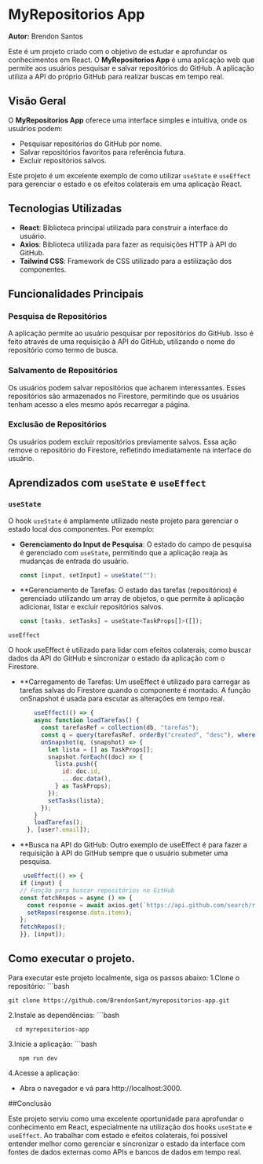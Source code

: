 # MyRepositorios App

**Autor:** Brendon Santos

Este é um projeto criado com o objetivo de estudar e aprofundar os conhecimentos em React. O **MyRepositorios App** é uma aplicação web que permite aos usuários pesquisar e salvar repositórios do GitHub. A aplicação utiliza a API do próprio GitHub para realizar buscas em tempo real.

## Visão Geral

O **MyRepositorios App** oferece uma interface simples e intuitiva, onde os usuários podem:

- Pesquisar repositórios do GitHub por nome.
- Salvar repositórios favoritos para referência futura.
- Excluir repositórios salvos.

Este projeto é um excelente exemplo de como utilizar `useState` e `useEffect` para gerenciar o estado e os efeitos colaterais em uma aplicação React.

## Tecnologias Utilizadas

- **React**: Biblioteca principal utilizada para construir a interface do usuário.
- **Axios**: Biblioteca utilizada para fazer as requisições HTTP à API do GitHub.
- **Tailwind CSS**: Framework de CSS utilizado para a estilização dos componentes.


## Funcionalidades Principais

### Pesquisa de Repositórios

A aplicação permite ao usuário pesquisar por repositórios do GitHub. Isso é feito através de uma requisição à API do GitHub, utilizando o nome do repositório como termo de busca.

### Salvamento de Repositórios

Os usuários podem salvar repositórios que acharem interessantes. Esses repositórios são armazenados no Firestore, permitindo que os usuários tenham acesso a eles mesmo após recarregar a página.

### Exclusão de Repositórios

Os usuários podem excluir repositórios previamente salvos. Essa ação remove o repositório do Firestore, refletindo imediatamente na interface do usuário.

## Aprendizados com `useState` e `useEffect`

### `useState`

O hook `useState` é amplamente utilizado neste projeto para gerenciar o estado local dos componentes. Por exemplo:

- **Gerenciamento do Input de Pesquisa**: O estado do campo de pesquisa é gerenciado com `useState`, permitindo que a aplicação reaja às mudanças de entrada do usuário.
  
  ```javascript
  const [input, setInput] = useState("");

- **Gerenciamento de Tarefas: O estado das tarefas (repositórios) é gerenciado utilizando um array de objetos, o que permite à aplicação adicionar, listar e excluir repositórios salvos.
  
  ```javascript
  const [tasks, setTasks] = useState<TaskProps[]>([]);

`useEffect`

O hook useEffect é utilizado para lidar com efeitos colaterais, como buscar dados da API do GitHub e sincronizar o estado da aplicação com o Firestore.

- **Carregamento de Tarefas: Um useEffect é utilizado para carregar as tarefas salvas do Firestore quando o componente é montado. A função onSnapshot é usada para escutar as alterações em tempo real.

  ```javascript
      useEffect(() => {
      async function loadTarefas() {
        const tarefasRef = collection(db, "tarefas");
        const q = query(tarefasRef, orderBy("created", "desc"), where("user", "==", user?.email));
        onSnapshot(q, (snapshot) => {
          let lista = [] as TaskProps[];
          snapshot.forEach((doc) => {
            lista.push({
              id: doc.id,
              ...doc.data(),
            } as TaskProps);
          });
          setTasks(lista);
        });
      }
      loadTarefas();
    }, [user?.email]); 

- **Busca na API do GitHub: Outro exemplo de useEffect é para fazer a requisição à API do GitHub sempre que o usuário submeter uma pesquisa.
    ```javascript
     useEffect(() => {
  if (input) {
    // Função para buscar repositórios no GitHub
    const fetchRepos = async () => {
      const response = await axios.get(`https://api.github.com/search/repositories?q=${input}`);
      setRepos(response.data.items);
    };
    fetchRepos();
  }}, [input]);

## Como executar o projeto.

Para executar este projeto localmente, siga os passos abaixo:
1.Clone o repositório:
    ```bash
    
    git clone https://github.com/BrendonSant/myrepositorios-app.git
    
2.Instale as dependências:
    ```bash
  
      cd myrepositorios-app                  
       
3.Inicie a aplicação:
     ```bash
     
       npm run dev

4.Acesse a aplicação:

  * Abra o navegador e vá para http://localhost:3000.

##Conclusão

Este projeto serviu como uma excelente oportunidade para aprofundar o conhecimento em React, especialmente na utilização dos hooks `useState` e `useEffect`. Ao trabalhar com estado e efeitos colaterais, foi possível entender melhor como gerenciar e sincronizar o estado da interface com fontes de dados externas como APIs e bancos de dados em tempo real.


  
  





  
  

